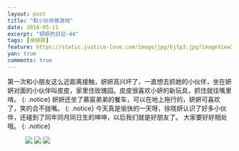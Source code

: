 ```yaml
---
layout: post
title: "和小伙伴做游戏"
date: 2018-05-11
excerpt: "妍妍的日记-44"
tags: [徐晓妍]
feature: https://static.justice-love.com/image/jpg/bjtp3.jpg?imageView2/1/w/1200/h/500
yan: true
comments: true
---
```

第一次和小朋友这么近距离接触，妍妍高兴坏了，一直想去抓她的小伙伴，坐在妍妍对面的小伙伴叫皮皮，家里住玫瑰园。皮皮很喜欢小妍的新玩具，抓住就往嘴里啃。
{: .notice}
妍妍还坐了慕宸弟弟的餐车，可以在地上拖行的，妍妍可喜欢了，笑的合不拢嘴。
{: .notice}
今天真是愉快的一天呀，徐晓妍认识了好多小伙伴，还碰到了同年同月同日生的坤坤，以后我们就是好朋友了。
大家要好好相处哦。
{: .notice}
<figure>
    <img src="{{ site.staticUrl }}/yanyan/image/youxi1.jpeg?imageMogr2/auto-orient" />
    <img src="{{ site.staticUrl }}/yanyan/image/youxi2.jpeg?imageMogr2/auto-orient" />
    <img src="{{ site.staticUrl }}/yanyan/image/youxi3.jpeg?imageMogr2/auto-orient" />
</figure>

